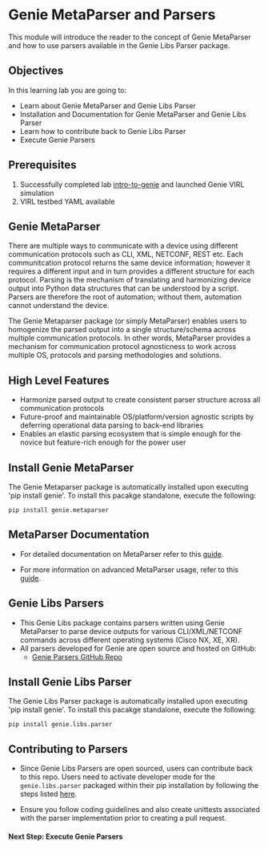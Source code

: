 # Genie MetaParser and Parsers


This module will introduce the reader to the concept of Genie MetaParser and how to use parsers available in the Genie Libs Parser package.


## Objectives

In this learning lab you are going to:

* Learn about Genie MetaParser and Genie Libs Parser
* Installation and Documentation for Genie MetaParser and Genie Libs Parser
* Learn how to contribute back to Genie Libs Parser
* Execute Genie Parsers


## Prerequisites

1. Successfully completed lab [intro-to-genie](https://github.com/kecorbin/pyats-labs/tree/master/labs/) and launched Genie VIRL simulation
2. VIRL testbed YAML available


## Genie MetaParser

There are multiple ways to communicate with a device using different communication protocols such as CLI, XML, NETCONF, REST etc. Each communitcation protocol returns the same device information; however it requires a different input and in turn provides a different structure for each protocol. Parsing is the mechanism of translating and harmonizing device output into Python data structures that can be understood by a script. Parsers are therefore the root of automation; without them, automation cannot understand the device.

The Genie Metaparser package (or simply MetaParser) enables users to homogenize the parsed output into a single structure/schema across multiple communication protocols. In other words, MetaParser provides a mechanism for communication protocol agnosticness to work across multiple OS, protocols and parsing methodologies and solutions.


## High Level Features

- Harmonize parsed output to create consistent parser structure across all communication protocols
- Future-proof and maintainable OS/platform/version agnostic scripts by deferring operational data parsing to back-end libraries
- Enables an elastic parsing ecosystem that is simple enough for the novice but feature-rich enough for the power user


## Install Genie MetaParser

The Genie Metaparser package is automatically installed upon executing 'pip install genie'. To install this pacakge standalone, execute the following:

```
pip install genie.metaparser
```


## MetaParser Documentation

- For detailed documentation on MetaParser refer to this [guide](https://pubhub.devnetcloud.com/media/pyats-packages/docs/metaparser/index.html).

- For more information on advanced MetaParser usage, refer to this [guide](https://pubhub.devnetcloud.com/media/pyats-packages/docs/metaparser/advanced/introduction.html#advanced-usage).


## Genie Libs Parsers

- This Genie Libs package contains parsers written using Genie MetaParser to parse device outputs for various CLI/XML/NETCONF commands across different operating systems (Cisco NX, XE, XR).
- All parsers developed for Genie are open source and hosted on GitHub:
	* [Genie Parsers GitHub Repo](https://github.com/CiscoTestAutomation/genieparser)


## Install Genie Libs Parser

The Genie Libs Parser package is automatically installed upon executing 'pip install genie'. To install this pacakge standalone, execute the following:

```
pip install genie.libs.parser
```


## Contributing to Parsers

- Since Genie Libs Parsers are open sourced, users can contribute back to this repo. Users need to activate developer mode for the `genie.libs.parser` packaged within their pip installation by following the steps listed [here](https://pubhub.devnetcloud.com/media/pyats-packages/docs/metaparser/advanced/contribute.html#contribute-to-parser-build).

- Ensure you follow coding guidelines and also create unittests associated with the parser implementation prior to creating a pull request.


#### Next Step: Execute Genie Parsers
